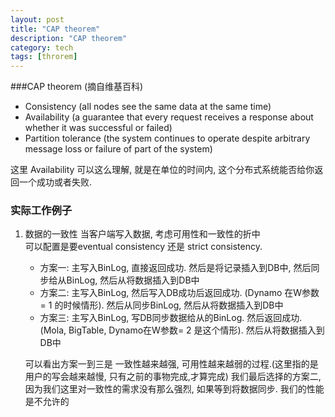 ```yaml
---
layout: post
title: "CAP theorem"
description: "CAP theorem"
category: tech
tags: [throrem]
---
```



###CAP theorem (摘自维基百科)

* Consistency (all nodes see the same data at the same time)
* Availability (a guarantee that every request receives a response about whether it was successful or failed)
* Partition tolerance (the system continues to operate despite arbitrary message loss or failure of part of the system)

这里 Availability 可以这么理解, 就是在单位的时间内, 这个分布式系统能否给你返回一个成功或者失败.


### 实际工作例子  
1. 数据的一致性
  当客户端写入数据, 考虑可用性和一致性的折中  
  可以配置是要eventual consistency 还是 strict consistency.
    * 方案一: 主写入BinLog, 直接返回成功. 然后是将记录插入到DB中, 然后同步给从BinLog, 然后从将数据插入到DB中
    * 方案二: 主写入BinLog, 然后写入DB成功后返回成功. (Dynamo 在W参数 = 1 的时候情形). 然后从同步BinLog, 然后从将数据插入到DB中
    * 方案三: 主写入BinLog, 写DB同步数据给从的BinLog. 然后返回成功. (Mola, BigTable, Dynamo在W参数= 2 是这个情形). 然后从将数据插入到DB中

    可以看出方案一到三是 一致性越来越强, 可用性越来越弱的过程.(这里指的是用户的写会越来越慢, 只有之前的事物完成,才算完成) 我们最后选择的方案二, 因为我们这里对一致性的需求没有那么强烈, 如果等到将数据同步. 我们的性能是不允许的
